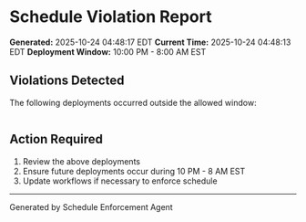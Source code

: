 # Schedule Violation Report

**Generated:** 2025-10-24 04:48:17 EDT
**Current Time:** 2025-10-24 04:48:13 EDT
**Deployment Window:** 10:00 PM - 8:00 AM EST

## Violations Detected

The following deployments occurred outside the allowed window:

```

```

## Action Required

1. Review the above deployments
2. Ensure future deployments occur during 10 PM - 8 AM EST
3. Update workflows if necessary to enforce schedule

---

Generated by Schedule Enforcement Agent
